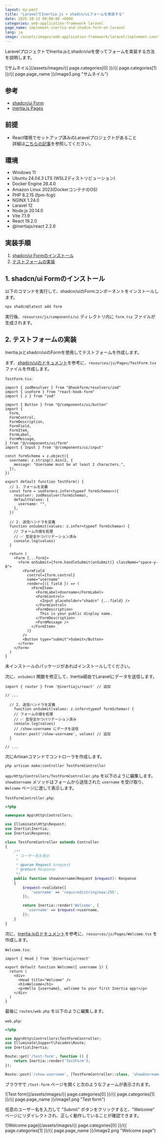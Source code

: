 ```yaml
---
layout: my-post
title: "LaravelでInertia.js + shadcn/uiフォームを実装する"
date: 2025-10-15 00:00:00 +0000
categories: web-application-framework laravel
page_name: implement-inertia-and-shadcn-form-on-laravel
lang: ja
image: /assets/images/web-application-framework/laravel/implement-inertia-and-shadcn-form-on-laravel/image3.png
---
```


LaravelプロジェクトでInertia.jsとshadcn/uiを使ってフォームを実装する方法を説明します。

![サムネイル](/assets/images/{{ page.categories[0] }}/{{ page.categories[1] }}/{{ page.page_name }}/image3.png "サムネイル")

## 参考
- [shadcn/ui Form](https://ui.shadcn.com/docs/components/form)
- [inertia.js Pages](https://inertiajs.com/pages)

## 前提
- React環境でセットアップ済みのLaravelプロジェクトがあること  
詳細は[こちらの記事](/web-application-framework/laravel/set-up-laravel-with-react-project)を参照してください。

## 環境
- Windows 11
- Ubuntu 24.04.3 LTS (WSL2ディストリビューション)
- Docker Engine 28.4.0
- Amazon Linux 2023(DockerコンテナのOS)
- PHP 8.2.15 (fpm-fcgi)
- NGINX 1.24.0
- Laravel 12
- Node.js 20.14.0
- Vite 7.1.9
- React 19.2.0
- @inertiajs/react 2.2.6

## 実装手順
1. [shadcn/ui Formのインストール](#1-shadcnui-formのインストール)
2. [テストフォームの実装](#2-テストフォームの実装)

## 1. shadcn/ui Formのインストール
以下のコマンドを実行して、shadcn/uiのFormコンポーネントをインストールします。

```bash
npx shadcn@latest add form
```

実行後、`resources/js/components/ui` ディレクトリ内に `form.tsx` ファイルが生成されます。

## 2. テストフォームの実装
Inertia.jsとshadcn/uiのFormを使用してテストフォームを作成します。

まず、[shadcn/uiのドキュメント](https://ui.shadcn.com/docs/components/form)を参考に、`resources/js/Pages/TestForm.tsx` ファイルを作成します。

`TestForm.tsx`:

```tsx
import { zodResolver } from "@hookform/resolvers/zod"
import { useForm } from "react-hook-form"
import { z } from "zod"
 
import { Button } from "@/components/ui/button"
import {
  Form,
  FormControl,
  FormDescription,
  FormField,
  FormItem,
  FormLabel,
  FormMessage,
} from "@/components/ui/form"
import { Input } from "@/components/ui/input"
 
const formSchema = z.object({
  username: z.string().min(2, {
    message: "Username must be at least 2 characters.",
  }),
})
 
export default function TestForm() {
  // 1. フォームを定義
  const form = useForm<z.infer<typeof formSchema>>({
    resolver: zodResolver(formSchema),
    defaultValues: {
      username: "",
    },
  })
 
  // 2. 送信ハンドラを定義
  function onSubmit(values: z.infer<typeof formSchema>) {
    // フォームの値を処理
    // ✅ 型安全かつバリデーション済み
    console.log(values)
  }
 
  return (
    <Form {...form}>
      <form onSubmit={form.handleSubmit(onSubmit)} className="space-y-8">
        <FormField
          control={form.control}
          name="username"
          render={({ field }) => (
            <FormItem>
              <FormLabel>Username</FormLabel>
              <FormControl>
                <Input placeholder="shadcn" {...field} />
              </FormControl>
              <FormDescription>
                This is your public display name.
              </FormDescription>
              <FormMessage />
            </FormItem>
          )}
        />
        <Button type="submit">Submit</Button>
      </form>
    </Form>
  )
}

```

未インストールのパッケージがあればインストールしてください。

次に、`onSubmit` 関数を修正して、Inertia経由でLaravelにデータを送信します。

```tsx
import { router } from '@inertiajs/react' // 追加

// ...

  // 2. 送信ハンドラを定義
    function onSubmit(values: z.infer<typeof formSchema>) {
    // フォームの値を処理
    // ✅ 型安全かつバリデーション済み
    console.log(values)
    // /show-username にデータを送信
    router.post('/show-username', values) // 追加
  }

// ...

```

次にArtisanコマンドでコントローラを作成します。

```bash
php artisan make:controller TestFormController
```

`app/Http/Controllers/TestFormController.php` を以下のように編集します。  
`showUsername` メソッドはフォームから送信された `username` を受け取り、`Welcome` ページに渡して表示します。

`TestFormController.php`:

```php
<?php

namespace App\Http\Controllers;

use Illuminate\Http\Request;
use Inertia\Inertia;
use Inertia\Response;

class TestFormController extends Controller
{
    /**
     * ユーザー名を表示
     *
     * @param Request $request
     * @return Response
     */
    public function showUsername(Request $request): Response
    {
        $request->validate([
            'username' => 'required|string|max:255',
        ]);

        return Inertia::render('Welcome', [
          'username' => $request->username,
        ]);
    }
}

```

次に、[Inertia.jsのドキュメント](https://inertiajs.com/pages)を参考に、`resources/js/Pages/Welcome.tsx` を作成します。

`Welcome.tsx`:

```tsx
import { Head } from '@inertiajs/react'

export default function Welcome({ username }) {
  return (
    <div>
      <Head title="Welcome" />
      <h1>Welcome</h1>
      <p>Hello {username}, welcome to your first Inertia app!</p>
    </div>
  )
}

```

最後に `routes/web.php` を以下のように編集します。

`web.php`:

```php
<?php

use App\Http\Controllers\TestFormController;
use Illuminate\Support\Facades\Route;
use Inertia\Inertia;

Route::get('/test-form', function () {
    return Inertia::render('TestForm');
});

Route::post('/show-username', [TestFormController::class, 'showUsername']);

```

ブラウザで `/test-form` ページを開くと次のようなフォームが表示されます。

![Test form](/assets/images/{{ page.categories[0] }}/{{ page.categories[1] }}/{{ page.page_name }}/image1.png "Test form")

任意のユーザー名を入力して "Submit" ボタンをクリックすると、"Welcome" ページにリダイレクトされ、正しく動作していることが確認できます。

![Welcome page](/assets/images/{{ page.categories[0] }}/{{ page.categories[1] }}/{{ page.page_name }}/image2.png "Welcome page")